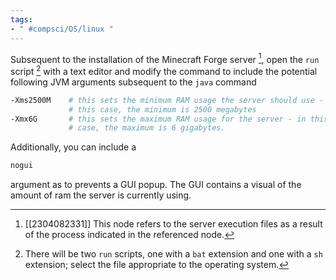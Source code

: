 ```yaml
---
tags:
- " #compsci/OS/linux "
---
```


Subsequent to the installation of the Minecraft Forge server [^1], open the `run` script [^2] with a text editor and modify the command to include the potential following JVM arguments subsequent to the `java` command
```bash
-Xms2500M    # this sets the minimum RAM usage the server should use - in 
			 # this case, the minimum is 2500 megabytes
-Xmx6G       # this sets the maximum RAM usage for the server - in this 
			 # case, the maximum is 6 gigabytes.
```

Additionally, you can include a 
```bash
nogui
```
argument as to prevents a GUI popup. The GUI contains a visual of the amount of ram the server is currently using.

[^1]: [[2304082331]] This node refers to the server execution files as a result of the process indicated in the referenced node.
[^2]: There will be two `run` scripts, one with a `bat` extension and one with a `sh` extension; select the file appropriate to the operating system.